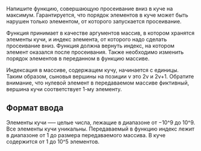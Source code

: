 Напишите функцию, совершающую просеивание вниз в куче на максимум. Гарантируется, что порядок элементов в куче может быть нарушен только элементом, от которого запускается просеивание.

Функция принимает в качестве аргументов массив, в котором хранятся элементы кучи, и индекс элемента, от которого надо сделать просеивание вниз. Функция должна вернуть индекс, на котором элемент оказался после просеивания. Также необходимо изменить порядок элементов в переданном в функцию массиве.

Индексация в массиве, содержащем кучу, начинается с единицы. Таким образом, сыновья вершины на позиции v это 2v и 2v+1. Обратите внимание, что нулевой элемент в передаваемом массиве фиктивный, вершина кучи соответствует 1-му элементу.

## Формат ввода

Элементы кучи —– целые числа, лежащие в диапазоне от −10^9 до 10^9. Все элементы кучи уникальны. Передаваемый в функцию индекс лежит в диапазоне от 1 до размера передаваемого массива. В куче содержится от 1 до 10^5 элементов.